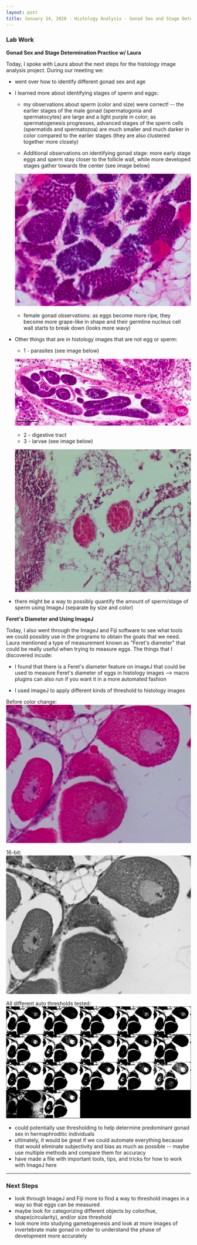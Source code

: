 ```yaml
---
layout: post
title: January 14, 2020 - Histology Analysis - Gonad Sex and Stage Determination Practice and Feret's Diameter & Using ImageJ
---
```


### Lab Work

__Gonad Sex and Stage Determination Practice w/ Laura__

Today, I spoke with Laura about the next steps for the histology image analysis project. During our meeting we: 

* went over how to identify different gonad sex and age 
* I learned more about identifying stages of sperm and eggs:

	* my observations about sperm (color and size) were correct! -- the earlier stages of the male gonad (spermatogonia and spermatocytes) are large and a light purple in color; as spermatogenesis progresses, advanced stages of the sperm cells (spermatids and spermatozoa) are much smaller and much darker in color compared to the earlier stages (they are also clustered together more closely)

	* Additional observations on identifying gonad stage: more early stage eggs and sperm stay closer to the follicle wall, while more developed stages gather towards the center (see image below)
	
	![different_stages_male_gonad_eg](https://github.com/H-Ra/h-ra.github.io/blob/master/images/different_stages_male_gonad_eg.png?raw=true)
	
	* female gonad observations: as eggs become more ripe, they become more grape-like in shape and their germline nucleus cell wall starts to break down (looks more wavy)

* Other things that are in histology images that are not egg or sperm: 
	* 1 - parasites (see image below)
	
	![parasite_eg](https://github.com/H-Ra/h-ra.github.io/blob/master/images/parasite_eg.png?raw=true)

	* 2 - digestive tract
	* 3 - larvae (see image below)

	![larvae_eg](https://github.com/H-Ra/h-ra.github.io/blob/master/images/larvae_eg.png?raw=true)

* there might be a way to possibly quantify the amount of sperm/stage of sperm using ImageJ (separate by size and color)

__Feret's Diameter and Using ImageJ__

Today, I also went through the ImageJ and Fiji software to see what tools we could possibly use in the programs to obtain the goals that we need. Laura mentioned a type of measurement known as "Feret's diameter" that could be really useful when trying to measure eggs. The things that I discovered incude: 

* I found that there is a Feret's diameter feature on imageJ that could be used to measure Feret's diameter of eggs in histology images --> macro plugins can also run if you want it in a more automated fashion

* I used imageJ to apply different kinds of threshold to histology images

Before color change: 
![angasi147_before_color_change](https://github.com/H-Ra/h-ra.github.io/blob/master/images/angasi147_before_color_change.png?raw=true)

16-bit:
![angasi147_16bit](https://github.com/H-Ra/h-ra.github.io/blob/master/images/angasi147_16bit.png?raw=true)

All different auto thresholds tested:
![](https://github.com/H-Ra/h-ra.github.io/blob/master/images/angasi147_all_auto_threshold.png?raw=true)

* could potentially use thresholding to help determine predominant gonad sex in hermaphroditic individuals
* ultimately, it would be great if we could automate everything because that would eliminate subjectivity and bias as much as possible -- maybe use multiple methods and compare them for accuracy 
* have made a file with important tools, tips, and tricks for how to work with ImageJ here

---

### Next Steps

* look through ImageJ and Fiji more to find a way to threshold images in a way so that eggs can be measured
* maybe look for categorizing different objects by color/hue, shape(circularity), and/or size threshold
* look more into studying gametogenesis and look at more images of invertebrate male gonad in order to understand the phase of development more accurately